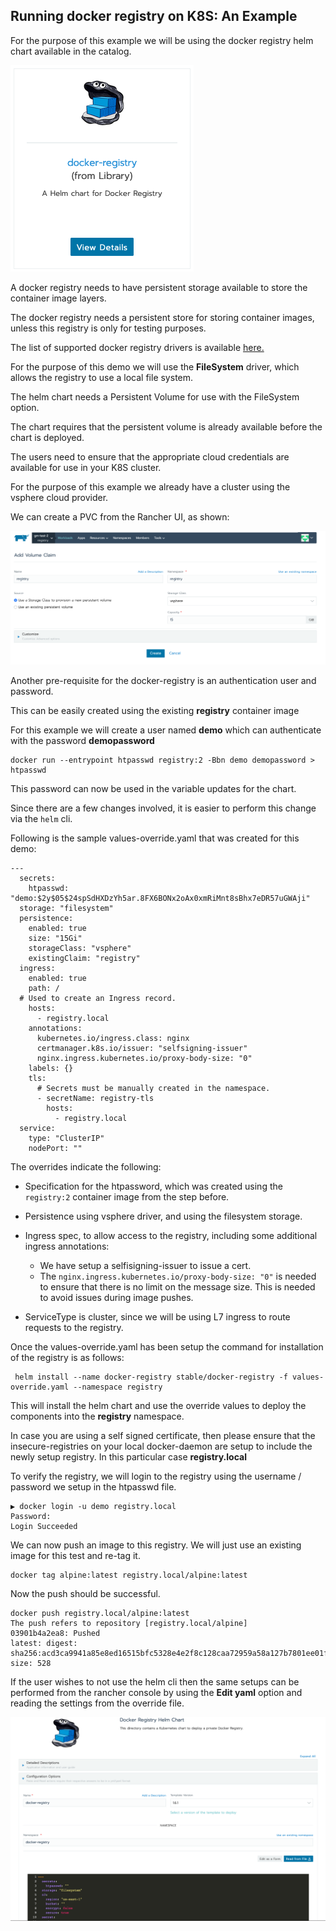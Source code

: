 ## Running docker registry on K8S: An Example

For the purpose of this example we will be using the docker registry helm chart available in the catalog.

![](images/registry1.png)

A docker registry needs to have persistent storage available to store the container image layers.

The docker registry needs a persistent store for storing container images, unless this registry is only for testing purposes.

The list of supported docker registry drivers is available [here.](https://docs.docker.com/registry/storage-drivers/)

For the purpose of this demo we will use the **FileSystem** driver, which allows the registry to use a local file system. 

The helm chart needs a Persistent Volume for use with the FileSystem option. 

The chart requires that the persistent volume is already available before the chart is deployed.

The users need to ensure that the appropriate cloud credentials are available for use in your K8S cluster.

For the purpose of this example we already have a cluster using the vsphere cloud provider.

We can create a PVC from the Rancher UI, as shown:

![](images/registry2.png)


Another pre-requisite for the docker-registry is an authentication user and password.

This can be easily created using the existing **registry** container image

For this example we will create a user named **demo** which can authenticate with the password **demopassword**

```
docker run --entrypoint htpasswd registry:2 -Bbn demo demopassword > htpasswd
```


This password can now be used in the variable updates for the chart.

Since there are a few changes involved, it is easier to perform this change via the `helm` cli.


Following is the sample values-override.yaml that was created for this demo:

```
---
  secrets:
    htpasswd: "demo:$2y$05$24spSdHXDzYh5ar.8FX6BONx2oAx0xmRiMnt8sBhx7eDR57uGWAji"
  storage: "filesystem"
  persistence:
    enabled: true
    size: "15Gi"
    storageClass: "vsphere"
    existingClaim: "registry"
  ingress:
    enabled: true
    path: /
  # Used to create an Ingress record.
    hosts:
      - registry.local
    annotations:
      kubernetes.io/ingress.class: nginx
      certmanager.k8s.io/issuer: "selfsigning-issuer"
      nginx.ingress.kubernetes.io/proxy-body-size: "0"
    labels: {}
    tls:
      # Secrets must be manually created in the namespace.
      - secretName: registry-tls
        hosts:
          - registry.local
  service:
    type: "ClusterIP"
    nodePort: ""
```

The overrides indicate the following:

* Specification for the htpassword, which was created using the `registry:2` container image from the step before.

* Persistence using vsphere driver, and using the filesystem storage.

* Ingress spec, to allow access to the registry, including some additional ingress annotations:
    * We have setup a selfisigning-issuer to issue a cert.
    * The `nginx.ingress.kubernetes.io/proxy-body-size: "0"` is needed to ensure that there is no limit on the message size. This is needed to avoid issues during image pushes.

* ServiceType is cluster, since we will be using L7 ingress to route requests to the registry.

Once the values-override.yaml has been setup the command for installation of the registry is as follows:

```
 helm install --name docker-registry stable/docker-registry -f values-override.yaml --namespace registry
```

This will install the helm chart and use the override values to deploy the components into the **registry** namespace.

In case you are using a self signed certificate, then please ensure that the insecure-registries on your local docker-daemon are setup to include the newly setup registry. In this particular case **registry.local**

To verify the registry, we will login to the registry using the username / password we setup in the htpasswd file.

```
▶ docker login -u demo registry.local
Password:
Login Succeeded
```

We can now push an image to this registry. We will just use an existing image for this test and re-tag it.

```
docker tag alpine:latest registry.local/alpine:latest
```

Now the push should be successful.

```
docker push registry.local/alpine:latest
The push refers to repository [registry.local/alpine]
03901b4a2ea8: Pushed
latest: digest: sha256:acd3ca9941a85e8ed16515bfc5328e4e2f8c128caa72959a58a127b7801ee01f size: 528
```

If the user wishes to not use the helm cli then the same setups can be performed from the rancher console by using the **Edit yaml** option and reading the settings from the override file.

![](images/registry3.png)


